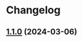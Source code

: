 # Changelog

## [1.1.0](https://github.com/ChrisGV04/mongoose-cursor-pagination/compare/v1.0.6...v1.1.0) (2024-03-06)
